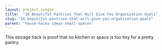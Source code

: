 ```yaml
---
layout: project_single
title:  "16 Beautiful Pantries That Will Give You Organization Goals"
slug: "16-beautiful-pantries-that-will-give-you-organization-goals"
parent: "house-hacks-ideas-small-spaces"
---
```

This storage hack is proof that no kitchen or space is too tiny for a pretty pantry.